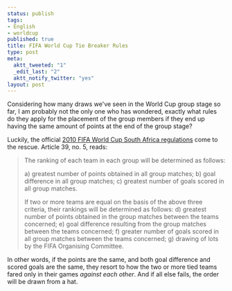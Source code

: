 ```yaml
--- 
status: publish
tags: 
- English
- worldcup
published: true
title: FIFA World Cup Tie Breaker Rules
type: post
meta: 
  aktt_tweeted: "1"
  _edit_last: "2"
  aktt_notify_twitter: "yes"
layout: post
---
```

Considering how many draws we've seen in the World Cup group stage so far, I am probably not the only one who has wondered, exactly what rules do they apply for the placement of the group members if they end up having the same amount of points at the end of the group stage?

Luckily, the official <a href="http://www.fifa.com/mm/document/tournament/competition/fifa_wc_south_africa_2010_regulations_en_14123.pdf">2010 FIFA World Cup South Africa regulations</a> come to the rescue. Article 39, no. 5, reads:

<blockquote>The ranking of each team in each group will be determined as follows:

a) greatest number of points obtained in all group matches;
b) goal difference in all group matches;
c) greatest number of goals scored in all group matches.

If two or more teams are equal on the basis of the above three criteria, their rankings will be determined as follows:
d) greatest number of points obtained in the group matches between the teams concerned;
e) goal difference resulting from the group matches between the teams concerned;
f) greater number of goals scored in all group matches between the teams concerned;
g) drawing of lots by the FIFA Organising Committee.</blockquote>

In other words, if the points are the same, and both goal difference and scored goals are the same, they resort to how the two or more tied teams fared only in their games <em>against each other</em>. And if all else fails, the order will be drawn from a hat.
